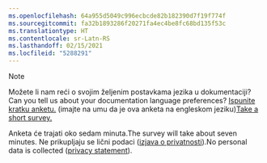 ```yaml
---
ms.openlocfilehash: 64a955d5049c996ecbcde82b182390d7f19f774f
ms.sourcegitcommit: fa32b1893286f20271fa4ec4be8fc68bd135f53c
ms.translationtype: HT
ms.contentlocale: sr-Latn-RS
ms.lasthandoff: 02/15/2021
ms.locfileid: "5288291"
---
```

> [!NOTE]
><span data-ttu-id="402ed-101">Možete li nam reći o svojim željenim postavkama jezika u dokumentaciji?</span><span class="sxs-lookup"><span data-stu-id="402ed-101">Can you tell us about your documentation language preferences?</span></span> <span data-ttu-id="402ed-102">[Ispunite kratku anketu.](https://aka.ms/BAG_Docs_Language_Survey) (imajte na umu da je ova anketa na engleskom jeziku)</span><span class="sxs-lookup"><span data-stu-id="402ed-102">[Take a short survey.](https://aka.ms/BAG_Docs_Language_Survey)</span></span>
>
><span data-ttu-id="402ed-103">Anketa će trajati oko sedam minuta.</span><span class="sxs-lookup"><span data-stu-id="402ed-103">The survey will take about seven minutes.</span></span> <span data-ttu-id="402ed-104">Ne prikupljaju se lični podaci ([izjava o privatnosti](https://go.microsoft.com/fwlink/?LinkId=521839)).</span><span class="sxs-lookup"><span data-stu-id="402ed-104">No personal data is collected ([privacy statement](https://go.microsoft.com/fwlink/?LinkId=521839)).</span></span>
